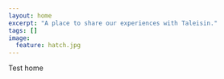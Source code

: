 ```yaml
---
layout: home
excerpt: "A place to share our experiences with Taleisin."
tags: []
image:
  feature: hatch.jpg
---
```


Test home
